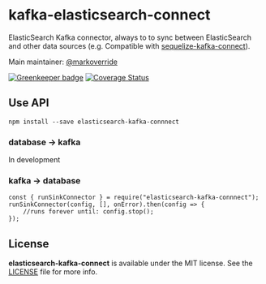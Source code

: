 # kafka-elasticsearch-connect

ElasticSearch Kafka connector, always to to sync between ElasticSearch and other data sources (e.g. Compatible with [sequelize-kafka-connect](https://github.com/nodefluent/sequelize-kafka-connect)).

Main maintainer: [@markoverride](https://github.com/markoverride)

[![Greenkeeper badge](https://badges.greenkeeper.io/onefit/elasticsearch-kafka-connect.svg)](https://greenkeeper.io/) [![Coverage Status](https://coveralls.io/repos/github/onefit/elasticsearch-kafka-connect/badge.svg?branch=master)](https://coveralls.io/github/nodefluent/sequelize-kafka-connect?branch=master)

## Use API

```
npm install --save elasticsearch-kafka-connnect
```

### database -> kafka

In development

### kafka -> database

```es6
const { runSinkConnector } = require("elasticsearch-kafka-connnect");
runSinkConnector(config, [], onError).then(config => {
    //runs forever until: config.stop();
});
```

## License
**elasticsearch-kafka-connect** is available under the MIT license. See the [LICENSE](https://github.com/onefit/elasticsearch-kafka-connect/blob/master/LICENSE) file for more info.
